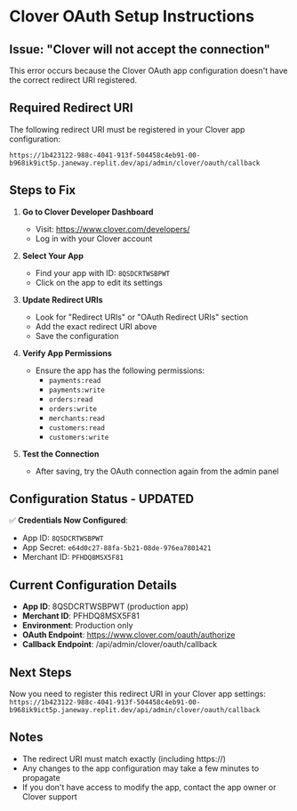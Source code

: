 # Clover OAuth Setup Instructions

## Issue: "Clover will not accept the connection"

This error occurs because the Clover OAuth app configuration doesn't have the correct redirect URI registered.

## Required Redirect URI

The following redirect URI must be registered in your Clover app configuration:

```
https://1b423122-988c-4041-913f-504458c4eb91-00-b968ik9ict5p.janeway.replit.dev/api/admin/clover/oauth/callback
```

## Steps to Fix

1. **Go to Clover Developer Dashboard**
   - Visit: https://www.clover.com/developers/
   - Log in with your Clover account

2. **Select Your App**
   - Find your app with ID: `8QSDCRTWSBPWT`
   - Click on the app to edit its settings

3. **Update Redirect URIs**
   - Look for "Redirect URIs" or "OAuth Redirect URIs" section
   - Add the exact redirect URI above
   - Save the configuration

4. **Verify App Permissions**
   - Ensure the app has the following permissions:
     - `payments:read`
     - `payments:write` 
     - `orders:read`
     - `orders:write`
     - `merchants:read`
     - `customers:read`
     - `customers:write`

5. **Test the Connection**
   - After saving, try the OAuth connection again from the admin panel

## Configuration Status - UPDATED

✅ **Credentials Now Configured**:
- App ID: `8QSDCRTWSBPWT` 
- App Secret: `e64d0c27-88fa-5b21-08de-976ea7801421`
- Merchant ID: `PFHDQ8MSX5F81`

## Current Configuration Details

- **App ID**: 8QSDCRTWSBPWT (production app)
- **Merchant ID**: PFHDQ8MSX5F81 
- **Environment**: Production only
- **OAuth Endpoint**: https://www.clover.com/oauth/authorize
- **Callback Endpoint**: /api/admin/clover/oauth/callback

## Next Steps
Now you need to register this redirect URI in your Clover app settings:
`https://1b423122-988c-4041-913f-504458c4eb91-00-b968ik9ict5p.janeway.replit.dev/api/admin/clover/oauth/callback`

## Notes

- The redirect URI must match exactly (including https://)
- Any changes to the app configuration may take a few minutes to propagate
- If you don't have access to modify the app, contact the app owner or Clover support